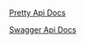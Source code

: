 [Pretty Api Docs](https://patogordo.stoplight.io/docs/patogordo/05c68ae1bac4e-nuxt-starter)

[Swagger Api Docs](https://app.swaggerhub.com/apis-docs/PatoGordo/NuxtStarter/v1)
